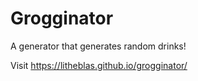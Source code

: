 # Grogginator
A generator that generates random drinks!

Visit https://litheblas.github.io/grogginator/
